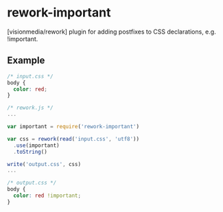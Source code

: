 # rework-important

[visionmedia/rework] plugin for adding postfixes to CSS declarations,
e.g. !important.

## Example

```css
/* input.css */
body {
  color: red;
}
```

```js
/* rework.js */
...

var important = require('rework-important')

var css = rework(read('input.css', 'utf8'))
  .use(important)
  .toString()

write('output.css', css)
...

```

```css
/* output.css */
body {
  color: red !important;
}
```



